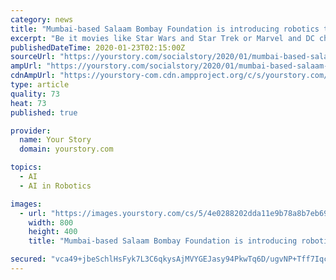 ```yaml
---
category: news
title: "Mumbai-based Salaam Bombay Foundation is introducing robotics to underprivileged children across India"
excerpt: "Be it movies like Star Wars and Star Trek or Marvel and DC characters, we all have grown up watching them. And in the process, we loved the futuristic plot lines that were riddled with subjects like artificial intelligence, robotics, automation, quantum physics, and many more, that explained the existence of the universe. While many are ..."
publishedDateTime: 2020-01-23T02:15:00Z
sourceUrl: "https://yourstory.com/socialstory/2020/01/mumbai-based-salaam-bombay-foundation-skill-at-school-robotics"
ampUrl: "https://yourstory.com/socialstory/2020/01/mumbai-based-salaam-bombay-foundation-skill-at-school-robotics/amp"
cdnAmpUrl: "https://yourstory-com.cdn.ampproject.org/c/s/yourstory.com/socialstory/2020/01/mumbai-based-salaam-bombay-foundation-skill-at-school-robotics/amp"
type: article
quality: 73
heat: 73
published: true

provider:
  name: Your Story
  domain: yourstory.com

topics:
  - AI
  - AI in Robotics

images:
  - url: "https://images.yourstory.com/cs/5/4e0288202dda11e9b78a8b7eb69eb573/Untitleddesign-2020-01-22T201110-1579704162630.jpg?fm=png&auto=format"
    width: 800
    height: 400
    title: "Mumbai-based Salaam Bombay Foundation is introducing robotics to underprivileged children across India"

secured: "vca49+jbeSchlHsFyk7L3C6qkysAjMVYGEJasy94PkwTq6D/ugvNP+Tff7Iqch2WB/kREt+dOBXPc1b3XWrZ+txaz+BkSb5/RzRM78xan7PG/uK2SzqeNkSykyt8X4fRSwE6ccI385GIzh+pkO9MDqoPFEnPTF8AnGrkeQ+aFxu94kahcOorXNDKl9suTu/ykANihmSTOr8Q+HX4uhDOkEuS5OmsL3th7o+xvussx8hqYcoT3YRwQ/pkVeoECIE+CQ4HsCGtl2MptbWBWq3LnJvwqt2PLognqTt07FHORV6/cGB7HuN6XMr1PtMXyv1r2PFGkkA3nucfTzRa3KZyYV7FH+DPLxLwaZArvlN9VxUGI3OrMbqdlthhaJ2Z9mZlN7U1JELOQt76/B2835q6EOd7d4gBc6wkxuf8u91PRpBqbs5FTaVMSXVO7+RXX9M8lAHm4lsy64qr+JdcVWYIHg==;0cRz+LNwNvkMFcuyrekoGg=="
---
```


